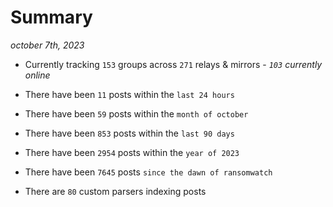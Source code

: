 
# Summary
_october 7th, 2023_

- Currently tracking `153` groups across `271` relays & mirrors - _`103` currently online_

- There have been `11` posts within the `last 24 hours`

- There have been `59` posts within the `month of october`

- There have been `853` posts within the `last 90 days`

- There have been `2954` posts within the `year of 2023`

- There have been `7645` posts `since the dawn of ransomwatch`

- There are `80` custom parsers indexing posts
